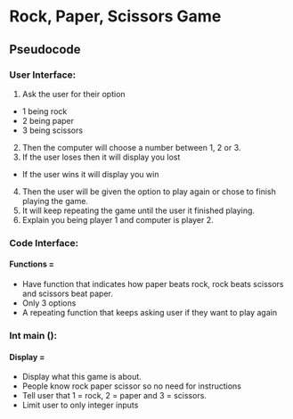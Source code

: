 # Rock, Paper, Scissors Game
## Pseudocode

### User Interface:
1.	Ask the user for their option
-	1 being rock
-	2 being paper
-	3 being scissors
2.	 Then the computer will choose a number between 1, 2 or 3. 
3.	If the user loses then it will display you lost
-	If the user wins it will display you win
4.	 Then the user will be given the option to play again or chose to finish playing the game. 
5.	It will keep repeating the game until the user it finished playing. 
6.	Explain you being player 1 and computer is player 2. 



### Code Interface:
#### Functions = 
- Have function that indicates how paper beats rock, rock beats scissors and scissors beat paper. 
- Only 3 options
- A repeating function that keeps asking user if they want to play again


### Int main (): 
#### Display = 
-	Display what this game is about.
-	People know rock paper scissor so no need for instructions
-	Tell user that 1 = rock, 2 = paper and 3 = scissors. 
-	Limit user to only integer inputs
